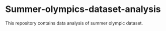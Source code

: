 # Summer-olympics-dataset-analysis
This repository contains data analysis of summer olympic dataset.
